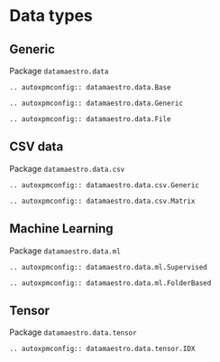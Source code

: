 # Data types

## Generic

Package `datamaestro.data`

```{eval-rst}
.. autoxpmconfig:: datamaestro.data.Base
```

```{eval-rst}
.. autoxpmconfig:: datamaestro.data.Generic
```

```{eval-rst}
.. autoxpmconfig:: datamaestro.data.File
```



## CSV data

Package `datamaestro.data.csv`

```{eval-rst}
.. autoxpmconfig:: datamaestro.data.csv.Generic
```

```{eval-rst}
.. autoxpmconfig:: datamaestro.data.csv.Matrix
```


## Machine Learning

Package `datamaestro.data.ml`

```{eval-rst}
.. autoxpmconfig:: datamaestro.data.ml.Supervised
```

```{eval-rst}
.. autoxpmconfig:: datamaestro.data.ml.FolderBased
```


## Tensor

Package `datamaestro.data.tensor`

```{eval-rst}
.. autoxpmconfig:: datamaestro.data.tensor.IDX
```
